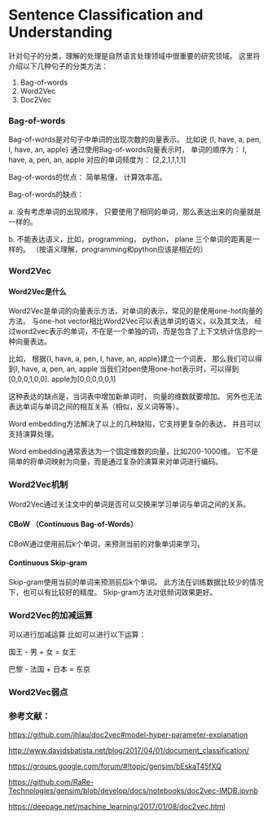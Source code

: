 
# Sentence Classification and Understanding

针对句子的分类，理解的处理是自然语言处理领域中很重要的研究领域。
这里将介绍以下几种句子的分类方法：
1. Bag-of-words
2. Word2Vec
3. Doc2Vec


### Bag-of-words
Bag-of-words是对句子中单词的出现次数的向量表示。 比如说
{I, have, a, pen, I, have, an, apple}
通过使用Bag-of-words向量表示时， 单词的顺序为： 
I, have, a, pen, an, apple
对应的单词频度为：
[2,2,1,1,1,1]

Bag-of-words的优点： 简单易懂， 计算效率高。

Bag-of-words的缺点：

  a. 没有考虑单词的出现顺序， 只要使用了相同的单词，那么表达出来的向量就是一样的。

  b. 不能表达语义，比如，programming， python， plane 三个单词的距离是一样的。 （按语义理解，programming和python应该是相近的）

### Word2Vec

#### Word2Vec是什么
Word2Vec是单词的向量表示方法，对单词的表示，常见的是使用one-hot向量的方法。 
与one-hot vector相比Word2Vec可以表达单词的语义，以及其文法， 经过word2vec表示的单词，不在是一个单独的词，而是包含了上下文统计信息的一种向量表达。

比如， 根据{I, have, a, pen, I, have, an, apple}建立一个词表， 那么我们可以得到I, have, a, pen, an, apple
当我们对pen使用one-hot表示时，可以得到[0,0,0,1,0,0].
apple为[0,0,0,0,0,1]

这种表达的缺点是，当词表中增加新单词时， 向量的维数就要增加。 另外也无法表达单词与单词之间的相互关系（相似，反义词等等）。

Word embedding方法解决了以上的几种缺陷，它支持更复杂的表达， 并且可以支持演算处理。

Word embedding通常表达为一个固定维数的向量，比如200-1000维。 它不是简单的将单词映射为向量，而是通过复杂的演算来对单词进行编码。


### Word2Vec机制

Word2Vec通过关注文中的单词是否可以交换来学习单词与单词之间的关系。

#### CBoW （Continuous Bag-of-Words）

CBoW通过使用前后k个单词，来预测当前的对象单词来学习。



#### Continuous Skip-gram

Skip-gram使用当前的单词来预测前后k个单词。
此方法在训练数据比较少的情况下，也可以有比较好的精度。
Skip-gram方法对低频词效果更好。


### Word2Vec的加减运算

可以进行加减运算
比如可以进行以下运算：

国王 - 男 + 女 = 女王

巴黎 - 法国 + 日本 = 东京


### Word2Vec弱点







### 参考文献：

https://github.com/jhlau/doc2vec#model-hyper-parameter-explanation

http://www.davidsbatista.net/blog/2017/04/01/document_classification/

https://groups.google.com/forum/#!topic/gensim/bEskaT45fXQ

https://github.com/RaRe-Technologies/gensim/blob/develop/docs/notebooks/doc2vec-IMDB.ipynb

https://deepage.net/machine_learning/2017/01/08/doc2vec.html


